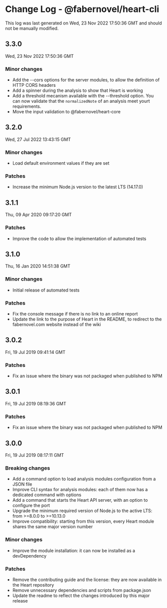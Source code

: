 # Change Log - @fabernovel/heart-cli

This log was last generated on Wed, 23 Nov 2022 17:50:36 GMT and should not be manually modified.

## 3.3.0
Wed, 23 Nov 2022 17:50:36 GMT

### Minor changes

- Add the --cors options for the server modules, to allow the definition of HTTP CORS headers
- Add a spinner during the analysis to show that Heart is working
- Add a threshold mecanism available with the --threshold option. You can now validate that the `normalizedNote` of an analysis meet yourt requirements.
- Move the input validation to @fabernovel/heart-core

## 3.2.0
Wed, 27 Jul 2022 13:43:15 GMT

### Minor changes

- Load default environment values if they are set

### Patches

- Increase the minimum Node.js version to the latest LTS (14.17.0)

## 3.1.1
Thu, 09 Apr 2020 09:17:20 GMT

### Patches

- Improve the code to allow the implementation of automated tests

## 3.1.0
Thu, 16 Jan 2020 14:51:38 GMT

### Minor changes

- Initial release of automated tests

### Patches

- Fix the console message if there is no link to an online report
- Update the link to the purpose of Heart in the README, to redirect to the fabernovel.com website instead of the wiki

## 3.0.2
Fri, 19 Jul 2019 09:41:14 GMT

### Patches

- Fix an issue where the binary was not packaged when published to NPM

## 3.0.1
Fri, 19 Jul 2019 08:19:36 GMT

### Patches

- Fix an issue where the binary was not packaged when published to NPM

## 3.0.0
Fri, 19 Jul 2019 08:17:11 GMT

### Breaking changes

- Add a command option to load analysis modules configuration from a JSON file
- Improve CLI syntax for analysis modules: each of them now has a dedicated command with options
- Add a command that starts the Heart API server, with an option to configure the port
- Upgrade the minimum required version of Node.js to the active LTS: from >=8.0.0 to >=10.13.0
- Improve compatibility: starting from this version, every Heart module shares the same major version number

### Minor changes

- Improve the module installation: it can now be installed as a devDependency

### Patches

- Remove the contributing guide and the license: they are now available in the Heart repository
- Remove unnecessary dependencies and scripts from package.json
- Update the readme to reflect the changes introduced by this major release

